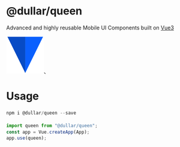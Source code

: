 # @dullar/queen

Advanced and highly reusable Mobile UI Components built on [Vue3](https://v3.vuejs.org/)

<img src="./examples/assets/logo/logo.png" width="100" height="100"/>、

# Usage

```js
npm i @dullar/queen --save

import queen from "@dullar/queen";
const app = Vue.createApp(App);
app.use(queen);
```
